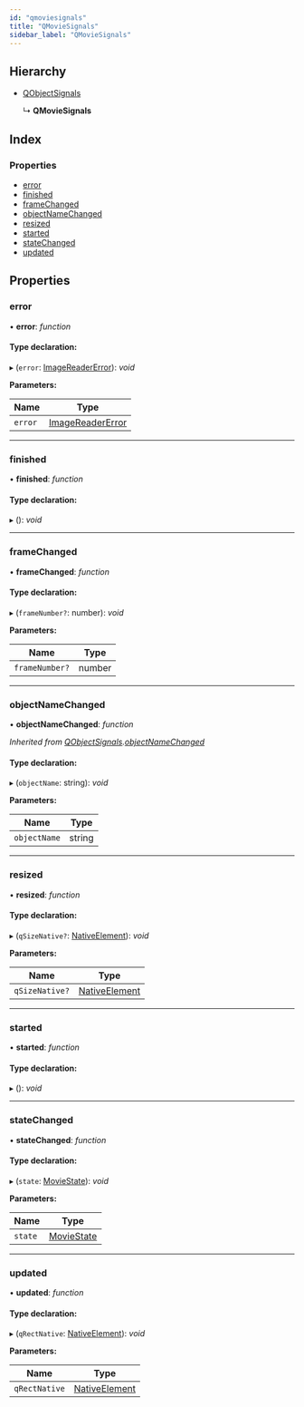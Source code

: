 ```yaml
---
id: "qmoviesignals"
title: "QMovieSignals"
sidebar_label: "QMovieSignals"
---
```


## Hierarchy

* [QObjectSignals](qobjectsignals.md)

  ↳ **QMovieSignals**

## Index

### Properties

* [error](qmoviesignals.md#error)
* [finished](qmoviesignals.md#finished)
* [frameChanged](qmoviesignals.md#framechanged)
* [objectNameChanged](qmoviesignals.md#objectnamechanged)
* [resized](qmoviesignals.md#resized)
* [started](qmoviesignals.md#started)
* [stateChanged](qmoviesignals.md#statechanged)
* [updated](qmoviesignals.md#updated)

## Properties

###  error

• **error**: *function*

#### Type declaration:

▸ (`error`: [ImageReaderError](../enums/imagereadererror.md)): *void*

**Parameters:**

Name | Type |
------ | ------ |
`error` | [ImageReaderError](../enums/imagereadererror.md) |

___

###  finished

• **finished**: *function*

#### Type declaration:

▸ (): *void*

___

###  frameChanged

• **frameChanged**: *function*

#### Type declaration:

▸ (`frameNumber?`: number): *void*

**Parameters:**

Name | Type |
------ | ------ |
`frameNumber?` | number |

___

###  objectNameChanged

• **objectNameChanged**: *function*

*Inherited from [QObjectSignals](qobjectsignals.md).[objectNameChanged](qobjectsignals.md#objectnamechanged)*

#### Type declaration:

▸ (`objectName`: string): *void*

**Parameters:**

Name | Type |
------ | ------ |
`objectName` | string |

___

###  resized

• **resized**: *function*

#### Type declaration:

▸ (`qSizeNative?`: [NativeElement](../globals.md#nativeelement)): *void*

**Parameters:**

Name | Type |
------ | ------ |
`qSizeNative?` | [NativeElement](../globals.md#nativeelement) |

___

###  started

• **started**: *function*

#### Type declaration:

▸ (): *void*

___

###  stateChanged

• **stateChanged**: *function*

#### Type declaration:

▸ (`state`: [MovieState](../enums/moviestate.md)): *void*

**Parameters:**

Name | Type |
------ | ------ |
`state` | [MovieState](../enums/moviestate.md) |

___

###  updated

• **updated**: *function*

#### Type declaration:

▸ (`qRectNative`: [NativeElement](../globals.md#nativeelement)): *void*

**Parameters:**

Name | Type |
------ | ------ |
`qRectNative` | [NativeElement](../globals.md#nativeelement) |
